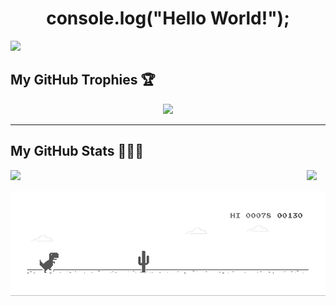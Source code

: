 <!--
**SneakySensei/SneakySensei** is a ✨ _special_ ✨ repository because its `README.md` (this file) appears on your GitHub profile.

Here are some ideas to get you started:

- 🔭 I’m currently working on ...
- 🌱 I’m currently learning ...
- 👯 I’m looking to collaborate on ...
- 🤔 I’m looking for help with ...
- 💬 Ask me about ...
- 📫 How to reach me: ...
- 😄 Pronouns: ...
- ⚡ Fun fact: ...
-->

<h1 align="center">console.log("Hello World!");</h1>
<img src="https://komarev.com/ghpvc/?username=SneakySensei&color=bb54ff&label=Developers%20disappointed&style=flat-square" />

## My GitHub Trophies 🏆
<p align="center">
  <img src="https://github-profile-trophy.vercel.app/?username=sneakysensei&theme=dracula" width="780" />
</p>

---

## My GitHub Stats 👨🏻‍💻
<p valign="middle" align="center">
  <img align="left" src="https://github-readme-stats.vercel.app/api?username=sneakysensei&line_height=24&theme=material-palenight&count_private=true&include_all_commits=true&show_icons=true&custom_title=%23%20GitHub%20Stats%20%E2%9C%85" width="460" />
  <img src="https://github-readme-stats.vercel.app/api/top-langs/?username=sneakysensei&theme=material-palenight&layout=compact&langs_count=10&custom_title=%23%20Most%20Used%20Languages%20%F0%9F%91%A8%F0%9F%8F%BD%E2%80%8D%F0%9F%92%BB" />
</p>
<img src="https://raw.githubusercontent.com/SneakySensei/SneakySensei/master/dino.gif" />
